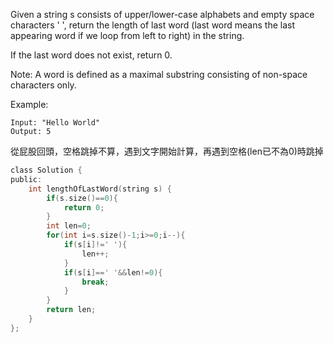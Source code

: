 Given a string s consists of upper/lower-case alphabets and empty space characters ' ', return the length of last word (last word means the last appearing word if we loop from left to right) in the string.

If the last word does not exist, return 0.

Note: A word is defined as a maximal substring consisting of non-space characters only.

Example:
```
Input: "Hello World"
Output: 5
```
從屁股回頭，空格跳掉不算，遇到文字開始計算，再遇到空格(len已不為0)時跳掉
```c
class Solution {
public:
    int lengthOfLastWord(string s) {
        if(s.size()==0){
            return 0;
        }
        int len=0;
        for(int i=s.size()-1;i>=0;i--){
            if(s[i]!=' '){
                len++;
            }
            if(s[i]==' '&&len!=0){
                break;
            }
        }
        return len;
    }
};
```

